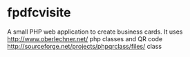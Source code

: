 fpdfcvisite
===========

A small PHP web application to create business cards. It uses http://www.oberlechner.net/ php classes and QR code http://sourceforge.net/projects/phpqrclass/files/ class
